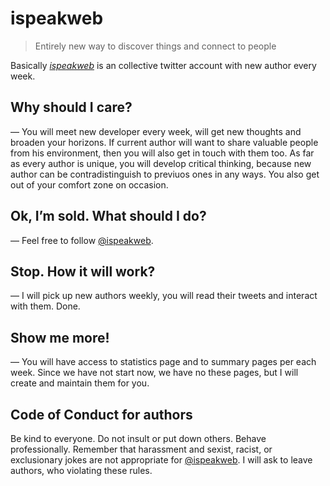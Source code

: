 # ispeakweb

> Entirely new way to discover things and connect to people

Basically [_ispeakweb_][isw] is an collective twitter account with new author
every week.


## Why should I care?

— You will meet new developer every week, will get new thoughts and broaden your
horizons. If current author will want to share valuable people from his
environment, then you will also get in touch with them too. As far as every
author is unique, you will develop critical thinking, because new author can
be contradistinguish to previuos ones in any ways. You also get out of your
comfort zone on occasion.


## Ok, I’m sold. What should I do?

— Feel free to follow [@ispeakweb][isw].


## Stop. How it will work?

— I will pick up new authors weekly, you will read their tweets and interact
with them. Done.


## Show me more!

— You will have access to statistics page and to summary pages per each week.
Since we have not start now, we have no these pages, but I will create
and maintain them for you.


## Code of Conduct for authors

Be kind to everyone. Do not insult or put down others. Behave professionally.
Remember that harassment and sexist, racist, or exclusionary jokes
are not appropriate for [@ispeakweb][isw]. I will ask to leave authors,
who violating these rules.


[isw]: https://twitter.com/ispeakweb
